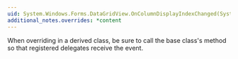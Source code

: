 ```yaml
---
uid: System.Windows.Forms.DataGridView.OnColumnDisplayIndexChanged(System.Windows.Forms.DataGridViewColumnEventArgs)
additional_notes.overrides: *content
---
```


<p>When overriding <xref href="System.Windows.Forms.DataGridView.OnColumnDisplayIndexChanged(System.Windows.Forms.DataGridViewColumnEventArgs)"></xref> in a derived class, be sure to call the base class's <xref href="System.Windows.Forms.DataGridView.OnColumnDisplayIndexChanged(System.Windows.Forms.DataGridViewColumnEventArgs)"></xref> method so that registered delegates receive the event.</p>



